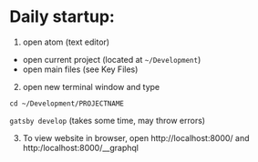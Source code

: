# Daily startup:
1. open atom (text editor)
  - open current project (located at `~/Development`)
  - open main files (see Key Files)

2. open new terminal window and type

  `cd ~/Development/PROJECTNAME`

  `gatsby develop` (takes some time, may throw errors)

3. To view website in browser, open http://localhost:8000/ and http:/localhost:8000/__graphql
